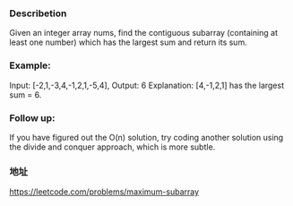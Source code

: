 ### Describetion
Given an integer array nums, find the contiguous subarray (containing at least one number) which has the largest sum and return its sum.

### Example:
Input: [-2,1,-3,4,-1,2,1,-5,4],
Output: 6
Explanation: [4,-1,2,1] has the largest sum = 6.

### Follow up:

If you have figured out the O(n) solution, try coding another solution using the divide and conquer approach, which is more subtle.

### 地址
https://leetcode.com/problems/maximum-subarray
